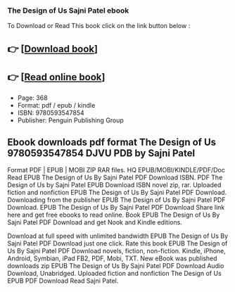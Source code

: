 ### The Design of Us Sajni Patel ebook

To Download or Read This book click on the link button below :

## 👉  [**[Download book](http://ebooksharez.info/download.php?group=book&from=github.com&id=714509&lnk=1063 "Download book")**]

## 👉  [**[Read online book](http://ebooksharez.info/download.php?group=book&from=github.com&id=714509&lnk=1063 "Read online book")**]


* Page: 368
* Format: pdf / epub / kindle
* ISBN: 9780593547854
* Publisher: Penguin Publishing Group



## Ebook downloads pdf format The Design of Us 9780593547854 DJVU PDB by Sajni Patel


Format PDF | EPUB | MOBI ZIP RAR files. HQ EPUB/MOBI/KINDLE/PDF/Doc Read EPUB The Design of Us By Sajni Patel PDF Download ISBN. PDF The Design of Us by Sajni Patel EPUB Download ISBN novel zip, rar. Uploaded fiction and nonfiction EPUB The Design of Us By Sajni Patel PDF Download. Downloading from the publisher EPUB The Design of Us By Sajni Patel PDF Download. EPUB The Design of Us By Sajni Patel PDF Download Share link here and get free ebooks to read online. Book EPUB The Design of Us By Sajni Patel PDF Download and get Nook and Kindle editions.

Download at full speed with unlimited bandwidth EPUB The Design of Us By Sajni Patel PDF Download just one click. Rate this book EPUB The Design of Us By Sajni Patel PDF Download novels, fiction, non-fiction. Kindle, iPhone, Android, Symbian, iPad FB2, PDF, Mobi, TXT. New eBook was published downloads zip EPUB The Design of Us By Sajni Patel PDF Download Audio Download, Unabridged. Uploaded fiction and nonfiction The Design of Us EPUB PDF Download Read Sajni Patel.





